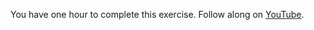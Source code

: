 You have one hour to complete this exercise. Follow along on
[YouTube](https://www.youtube.com/channel/UC2lOMtiZvnHF9pM7Aet16yg).

